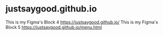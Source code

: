 # justsaygood.github.io
This is my Figma's Block 4
https://justsaygood.github.io/
This is my Figma's Block 5
https://justsaygood.github.io/menu.html
